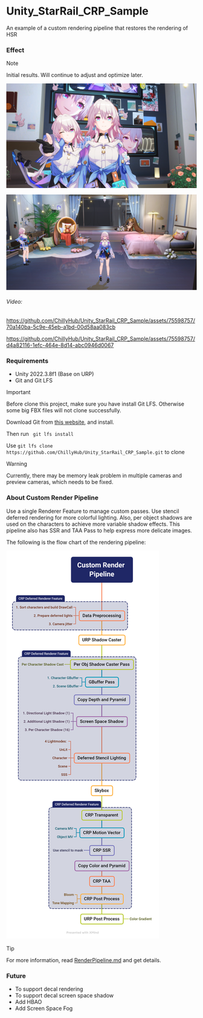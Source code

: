 # Unity_StarRail_CRP_Sample

An example of a custom rendering pipeline that restores the rendering of HSR



### Effect

> [!NOTE] 
>
> Initial results. Will continue to adjust and optimize later.

![6](./Documents~/README.assets/6.png)

![5](./Documents~/README.assets/5.png)

###### Video:

https://github.com/ChillyHub/Unity_StarRail_CRP_Sample/assets/75598757/70a140ba-5c9e-45eb-a1bd-00d58aa083cb

https://github.com/ChillyHub/Unity_StarRail_CRP_Sample/assets/75598757/d4a82116-1efc-464e-8d14-abc0946d0067


### Requirements

- Unity 2022.3.8f1 (Base on URP)
- Git and Git LFS

> [!IMPORTANT]
>
> Before clone this project, make sure you have install Git LFS. Otherwise some big FBX files will not clone successfully.
>
> Download Git from [this website](https://git-scm.com/downloads), and install. 
>
> Then run   `` git lfs install``
> 
> Use ``git lfs clone https://github.com/ChillyHub/Unity_StarRail_CRP_Sample.git`` to clone

> [!WARNING]
>
> Currently, there may be memory leak problem in multiple cameras and preview cameras, which needs to be fixed.



### About Custom Render Pipeline

Use a single Renderer Feature to manage custom passes. Use stencil deferred rendering for more colorful lighting. Also, per object shadows are used on the characters to achieve more variable shadow effects. This pipeline also has SSR and TAA Pass to help express more delicate images.

The following is the flow chart of the rendering pipeline:

![Custom Render Pipeline](./Documents~/README.assets/CustomRenderPipeline.png)

> [!TIP]
>
> For more information, read [RenderPipeline.md](./Documents~/RenderPipeline.md) and get details.



### Future

- To support decal rendering
- To support decal screen space shadow
- Add HBAO
- Add Screen Space Fog
